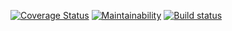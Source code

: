 [![Coverage Status](https://coveralls.io/repos/github/wfarat/ecommerce/badge.svg?branch=main)](https://coveralls.io/github/wfarat/ecommerce?branch=main)
[![Maintainability](https://api.codeclimate.com/v1/badges/673764ee31744fa5bc48/maintainability)](https://codeclimate.com/github/wfarat/ecommerce/maintainability)
[![Build status](https://ci.appveyor.com/api/projects/status/iqoefrqlawg4ic1g?svg=true)](https://ci.appveyor.com/project/wfarat/ecommerce)